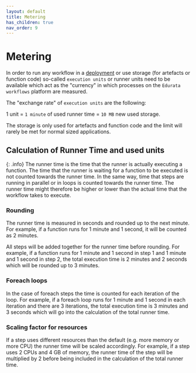 ```yaml
---
layout: default
title: Metering
has_children: true
nav_order: 9
---
```


# Metering

In order to run any workflow in a [deployment](../deployments/index.md) or use storage (for artefacts or function code) so-called `execution units` or runner units need to be available which act as the "currency" in which processes on the `Edurata workflows` platform are measured.

The "exchange rate" of `execution units` are the following:

1 unit = `1 minute` of used runner time = `10 MB` new used storage. 

The storage is only used for artefacts and function code and the limit will rarely be met for normal sized applications. 

## Calculation of Runner Time and used units

{: .info}
The runner time is the time that the runner is actually executing a function. The time that the runner is waiting for a function to be executed is not counted towards the runner time. In the same way, time that steps are running in parallel or in loops is counted towards the runner time. The runner time might therefore be higher or lower than the actual time that the workflow takes to execute.

### Rounding

The runner time is measured in seconds and rounded up to the next minute. For example, if a function runs for 1 minute and 1 second, it will be counted as 2 minutes. 

All steps will be added together for the runner time before rounding. For example, if a function runs for 1 minute and 1 second in step 1 and 1 minute and 1 second in step 2, the total execution time is 2 minutes and 2 seconds which will be rounded up to 3 minutes.

### Foreach loops
 
In the case of foreach steps the time is counted for each iteration of the loop. For example, if a foreach loop runs for 1 minute and 1 second in each iteration and there are 3 iterations, the total execution time is 3 minutes and 3 seconds which will go into the calculation of the total runner time.

### Scaling factor for resources

If a step uses different resources than the default (e.g. more memory or more CPU) the runner time will be scaled accordingly. For example, if a step uses 2 CPUs and 4 GB of memory, the runner time of the step will be multiplied by 2 before being included in the calculation of the total runner time.